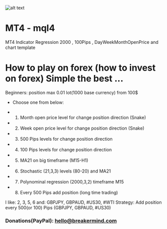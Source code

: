 ![alt text](https://github.com/breakermind/cAlgoRobotsIndicators/blob/master/_Regression.png)

# MT4 - mql4
MT4 Indicator Regression 2000 , 100Pips , DayWeekMonthOpenPrice and chart template

# How to play on forex (how to invest on forex) Simple the best ...
Beginners: position max 0.01 lot(1000 base currency) from 100$

- Choose one from below:
* 1) Month open price level for change position direction (Snake)
* 2) Week open price level for change position direction (Snake)
* 3) 500 Pips levels for change position direction
* 4) 100 Pips levels for change position direction
* 5) MA21 on big timeframe (M15-H1)
* 6) Stochastic (21,3,3) levels (80-20) and MA21
* 7) Polynominal regression (2000,3,2) timeframe M15
* 8) Every 500 Pips add position (long time trading)

I like: 2, 3, 5, 6 and: GBPJPY, GBPAUD, #US30, #WTI 
Strategy: Add position every 500(or 100) Pips (GBPJPY, GBPAUD, #US30)

### Donations(PayPal): hello@breakermind.com
